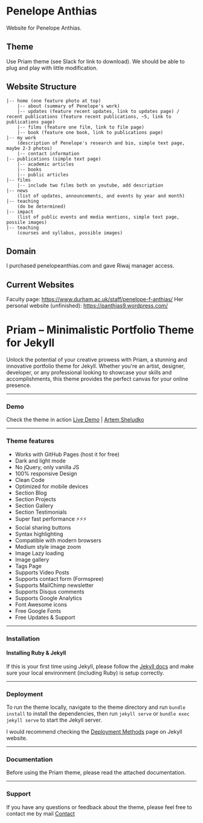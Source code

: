 # Penelope Anthias

Website for Penelope Anthias.

## Theme

Use Priam theme (see Slack for link to download). We should be able to plug and play with little modification.

## Website Structure

```
|-- home (one feature photo at top)
    |-- about (summary of Penelope's work)
    |-- updates (feature recent updates, link to updates page) / recent publications (feature recent publications, ~5, link to publications page)
    |-- films (feature one film, link to film page)
    |-- book (feature one book, link to publications page)
|-- my work    
    (description of Penelope's research and bio, simple text page, maybe 2-3 photos)
    |-- contact information
|-- publications (simple text page)
    |-- academic articles
    |-- books
    |-- public articles
|-- films
    |-- include two films both on youtube, add description
|-- news 
    (list of updates, announcements, and events by year and month)
|-- teaching 
    (do be determined)
|-- impact 
    (list of public events and media mentions, simple text page, possile images)
|-- teaching 
    (courses and syllabus, possible images)
```

## Domain

I purchased penelopeanthias.com and gave Riwaj manager access.

## Current Websites

Faculty page: https://www.durham.ac.uk/staff/penelope-f-anthias/
Her personal website (unfinished): https://panthias9.wordpress.com/


# Priam – Minimalistic Portfolio Theme for Jekyll

Unlock the potential of your creative prowess with Priam, a stunning and innovative portfolio theme for Jekyll. Whether you're an artist, designer, developer, or any professional looking to showcase your skills and accomplishments, this theme provides the perfect canvas for your online presence.

* * *

### Demo

Check the theme in action [Live Demo](https://priam-jekyll.netlify.app/) |
[Artem Sheludko](https://jekyllthemes.io/developers/artem-sheludko)

* * *

### Theme features

- Works with GitHub Pages (host it for free)
- Dark and light mode
- No jQuery, only vanilla JS
- 100% responsive Design
- Clean Code
- Optimized for mobile devices
- Section Blog
- Section Projects
- Section Gallery
- Section Testimonials
- Super fast performance ⚡⚡⚡
- Social sharing buttons
- Syntax highlighting
- Compatible with modern browsers
- Medium style image zoom
- Image Lazy loading
- Image gallery
- Tags Page
- Supports Video Posts
- Supports contact form (Formspree)
- Supports MailChimp newsletter
- Supports Disqus comments
- Supports Google Analytics
- Font Awesome icons
- Free Google Fonts
- Free Updates & Support

* * *

### Installation

#### Installing Ruby & Jekyll

If this is your first time using Jekyll, please follow the [Jekyll docs](https://jekyllrb.com/docs/installation/) and make sure your local environment (including Ruby) is setup correctly.

* * *

### Deployment

To run the theme locally, navigate to the theme directory and run `bundle install` to install the dependencies, then run `jekyll serve` or `bundle exec jekyll serve` to start the Jekyll server.

I would recommend checking the [Deployment Methods](https://jekyllrb.com/docs/deployment-methods/) page on Jekyll website.

* * *

### Documentation

Before using the Priam theme, please read the attached documentation.

* * *

### Support

<p>If you have any questions or feedback about the theme, please feel free to contact me by mail <a href="mailto:hi.artemsheludko@gmail.com">Contact</a><p>
